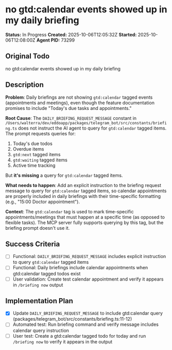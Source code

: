 # no gtd:calendar events showed up in my daily briefing

**Status:** In Progress
**Created:** 2025-10-06T12:05:32Z
**Started:** 2025-10-06T12:08:00Z
**Agent PID:** 73299

## Original Todo

no gtd:calendar events showed up in my daily briefing

## Description

**Problem**: Daily briefings are not showing `gtd:calendar` tagged events (appointments and meetings), even though the feature documentation promises to include "Today's due tasks and appointments."

**Root Cause**: The `DAILY_BRIEFING_REQUEST_MESSAGE` constant in `/Users/walterra/dev/eddoapp/packages/telegram_bot/src/constants/briefing.ts` does not instruct the AI agent to query for `gtd:calendar` tagged items. The prompt requests queries for:

1. Today's due todos
2. Overdue items
3. `gtd:next` tagged items
4. `gtd:waiting` tagged items
5. Active time tracking

But **it's missing** a query for `gtd:calendar` tagged items.

**What needs to happen**: Add an explicit instruction to the briefing request message to query for `gtd:calendar` tagged items, so calendar appointments are properly included in daily briefings with their time-specific formatting (e.g., "15:00 Doctor appointment").

**Context**: The `gtd:calendar` tag is used to mark time-specific appointments/meetings that must happen at a specific time (as opposed to flexible tasks). The MCP server fully supports querying by this tag, but the briefing prompt doesn't use it.

## Success Criteria

- [ ] Functional: `DAILY_BRIEFING_REQUEST_MESSAGE` includes explicit instruction to query `gtd:calendar` tagged items
- [ ] Functional: Daily briefings include calendar appointments when gtd:calendar tagged todos exist
- [ ] User validation: Create test calendar appointment and verify it appears in `/briefing now` output

## Implementation Plan

- [x] Update `DAILY_BRIEFING_REQUEST_MESSAGE` to include gtd:calendar query (packages/telegram_bot/src/constants/briefing.ts:11-12)
- [ ] Automated test: Run briefing command and verify message includes calendar query instruction
- [ ] User test: Create a gtd:calendar tagged todo for today and run `/briefing now` to verify it appears in the output
